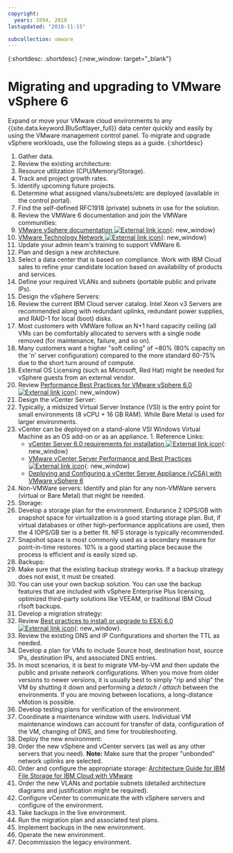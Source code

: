 ```yaml
---
copyright:
  years: 1994, 2018
lastupdated: "2018-11-15"

subcollection: vmware
---
```


{:shortdesc: .shortdesc}
{:new_window: target="_blank"}

#  Migrating and upgrading to VMware vSphere 6

Expand or move your VMware cloud environments to any {{site.data.keyword.BluSoftlayer_full}} data center quickly and easily by using the VMware management control panel. To migrate and upgrade vSphere workloads, use the following steps as a guide.
{:shortdesc}

1. Gather data.
2. Review the existing architecture:
  1. Resource utilization (CPU/Memory/Storage).
  2. Track and project growth rates.
  3. Identify upcoming future projects.
  4. Determine what assigned vlans/subnets/etc are deployed (available in the control portal).
  5. Find the self-defined RFC1918 (private) subnets in use for the solution.
3. Review the VMWare 6 documentation and join the VMWare communities:
  1. [VMware vSphere documentation ![External link icon](../../icons/launch-glyph.svg "External link icon")](https://docs.vmware.com/en/VMware-vSphere/index.html){: new_window}
  2. [VMware Technology Network  ![External link icon](../../icons/launch-glyph.svg "External link icon")](https://communities.vmware.com/welcome){: new_window}
4. Update your admin team's training to support VMWare 6.
5. Plan and design a new architecture.
6. Select a data center that is based on compliance. Work with IBM Cloud sales to refine your candidate location based on availability of products and services.
7. Define your required VLANs and subnets (portable public and private IPs).
8. Design the vSphere Servers:
  1. Review the current IBM Cloud server catalog. Intel Xeon v3 Servers are recommended along with redundant uplinks, redundant power supplies, and RAID-1 for local (boot) disks.
  2. Most customers with VMWare follow an N+1 hard capacity ceiling (all VMs can be comfortably allocated to servers with a single node removed (for maintenance, failure, and so on).
  3. Many customers want a higher "soft ceiling" of ~80% (80% capacity on the 'n' server configuration) compared to the more standard 60-75% due to the short turn around of compute.
  4. External OS Licensing (such as Microsoft, Red Hat) might be needed for vSphere guests from an external vendor.
  5. Review [Performance Best Practices for VMware vSphere 6.0 ![External link icon](../../icons/launch-glyph.svg "External link icon")](https://www.vmware.com/files/pdf/techpaper/VMware-PerfBest-Practices-vSphere6-0.pdf){: new_window}
9. Design the vCenter Server:
  1. Typically, a midsized Virtual Server Instance (VSI) is the entry point for small environments (8 vCPU + 16 GB RAM). While Bare Metal is used for larger environments.
  2. vCenter can be deployed on a stand-alone VSI Windows Virtual Machine as an OS add-on or as an appliance.
    1. Reference Links:
        * [vCenter Server 6.0 requirements for installation ![External link icon](../../icons/launch-glyph.svg "External link icon")](https://kb.vmware.com/s/article/2107948){: new_window}
        * [VMware vCenter Server Performance and Best Practices ![External link icon](../../icons/launch-glyph.svg "External link icon")](http://www.vmware.com/files/pdf/techpaper/vmware-vCenter6-perf.pdf){: new_window}
        * [Deploying and Configuring a vCenter Server Appliance (vCSA) with VMware vSphere 6](https://console.bluemix.net/docs/infrastructure/vmware//docs/infrastructure/vmware/vmware-vsphere-6-deploy-and-configure-vcenter-server-appliance-vcsa.html#deploying-and-configuring-a-vcenter-server-appliance-vcsa-with-vmware-vsphere-6)
10. Non-VMWare servers: Identify and plan for any non-VMWare servers (virtual or Bare Metal) that might be needed.
11. Storage:
  1. Develop a storage plan for the environment. Endurance 2 IOPS/GB with snapshot space for virtualization is a good starting storage plan. But, if virtual databases or other high-performance applications are used, then the 4 IOPS/GB tier is a better fit. NFS storage is typically recommended.  
  2. Snapshot space is most commonly used as a secondary measure for point-in-time restores. 10% is a good starting place because the process is efficient and is easily sized up.
12. Backups:
  1. Make sure that the existing backup strategy works. If a backup strategy does not exist, it must be created.
  2. You can use your own backup solution. You can use the backup features that are included with vSphere Enterprise Plus licensing, optimized third-party solutions like VEEAM, or traditional IBM Cloud r1soft backups.
13. Develop a migration strategy:
  1. Review [Best practices to install or upgrade to ESXi 6.0 ![External link icon](../../icons/launch-glyph.svg "External link icon")](https://kb.vmware.com/s/article/2109712){: new_window}.
  2. Review the existing DNS and IP Configurations and shorten the TTL as needed.
  3. Develop a plan for VMs to include Source host, destination host, source IPs, destination IPs, and associated DNS entries.
  4. In most scenarios, it is best to migrate VM-by-VM and then update the public and private network configurations. When you move from older versions to newer versions, it is usually best to simply "rip and ship" the VM by shutting it down and performing a _detach / attach_ between the environments. If you are moving between locations, a long-distance vMotion is possible.
  5. Develop testing plans for verification of the environment.
  6. Coordinate a maintenance window with users. Individual VM maintenance windows can account for transfer of data, configuration of the VM, changing of DNS, and time for troubleshooting.
14. Deploy the new environment:
  1. Order the new vSphere and vCenter servers (as well as any other servers that you need).
      **Note:** Make sure that the proper "unbonded" network uplinks are selected.
  2. Order and configure the appropriate storage: [Architecture Guide for IBM File Storage for IBM Cloud with VMware](https://console.bluemix.net/docs/infrastructure/FileStorage/architecture-guide-file-storage-vmware.html#architecture-guide-for-file-storage-with-vmware)
  3. Order the new VLANs and portable subnets (detailed architecture diagrams and justification might be required).
  4. Configure vCenter to communicate the with vSphere servers and configure of the environment.
  5. Take backups in the live environment.
  6. Run the migration plan and associated test plans.
  8. Implement backups in the new environment.
  9. Operate the new environment.
  10. Decommission the legacy environment.
